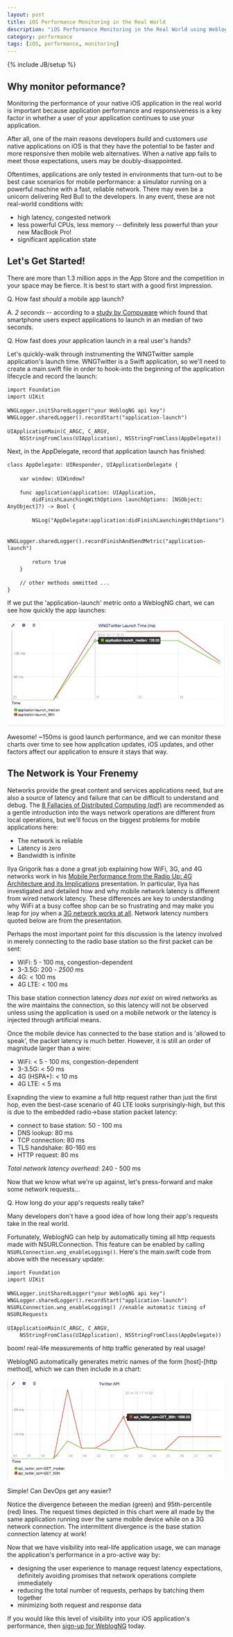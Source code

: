 ```yaml
---
layout: post
title: iOS Performance Monitoring in the Real World
description: "iOS Performance Monitoring in the Real World using WeblogNG"
category: performance
tags: [iOS, performance, monitoring]
---
```

{% include JB/setup %}

## Why monitor peformance? ##
Monitoring the performance of your native iOS application in the real world is important because application performance
and responsiveness is a key factor in whether a user of your application continues to use your application.

After all, one of the main reasons developers _build_ and customers _use_ native applications on iOS is
that they have the potential to be faster and more responsive then mobile web alternatives.  When a native app
fails to meet those expectations, users may be doubly-disappointed.

Oftentimes, applications are only tested in environments that turn-out to be best case scenarios for mobile performance: 
a simulator running on a powerful machine with a fast, reliable network.  There may even be a unicorn delivering Red Bull
to the developers.  In any event, these are not real-world conditions with:

* high latency, congested network
* less powerful CPUs, less memory -- definitely less powerful than your new MacBook Pro!
* significant application state

## Let's Get Started! ##

There are more than 1.3 million apps in the App Store and the competition in your space may be fierce.  It is best to start
with a good first impression.

Q. How fast _should_ a mobile app launch?

A. *2 seconds* -- according to a [study by Compuware](http://techcrunch.com/2013/03/12/users-have-low-tolerance-for-buggy-apps-only-16-will-try-a-failing-app-more-than-twice/) which found that smartphone users expect applications to launch in an median of two seconds.

Q. How fast does _your_ application launch in a real user's hands?

Let's quickly-walk through instrumenting the WNGTwitter sample application's launch time.  WNGTwitter is a Swift application, so we'll need to create a main.swift file in order to hook-into the beginning of the application lifecycle and record the launch:

	import Foundation
	import UIKit

	WNGLogger.initSharedLogger("your WeblogNG api key")
	WNGLogger.sharedLogger().recordStart("application-launch")

	UIApplicationMain(C_ARGC, C_ARGV, 
		NSStringFromClass(UIApplication), NSStringFromClass(AppDelegate))

Next, in the AppDelegate, record that application launch has finished:

	class AppDelegate: UIResponder, UIApplicationDelegate {

	    var window: UIWindow?

	    func application(application: UIApplication, 
	    	didFinishLaunchingWithOptions launchOptions: [NSObject: AnyObject]?) -> Bool {

	        NSLog("AppDelegate:application:didFinishLaunchingWithOptions")

	        WNGLogger.sharedLogger().recordFinishAndSendMetric("application-launch")
	        
	        return true
	    }

	    // other methods ommitted ...
	}

If we put the 'application-launch' metric onto a WeblogNG chart, we can see how quickly the app launches:

![Application Launch Chart](/assets/images/posts/ios-performance-monitoring-at-scale/WNGTwitter-application-launch-chart.png "Application Launch Time Chart")

Awesome!  ~150ms is good launch performance, and we can monitor these charts over time to see how application updates, iOS updates, and other factors affect our application to ensure it stays that way.

## The Network is Your Frenemy ##

Networks provide the great content and services applications need, but are also a source of latency and failure that can be difficult to understand and debug.  The [8 Fallacies of Distributed Computing (pdf)](http://www.rgoarchitects.com/Files/fallacies.pdf) are recommended as a gentle introduction into the ways network operations are different from local operations, but we'll focus on the biggest problems for mobile applications here:

* The network is reliable
* Latency is zero
* Bandwidth is infinite

Ilya Grigorik has a done a great job explaining how WiFi, 3G, and 4G networks work in his [Mobile Performance from the Radio Up: 4G Architecture and its Implications](http://lanyrd.com/2013/velocity/sckgrc/) presentation.  In particular, Ilya has investigated and detailed how and why mobile network latency is different from wired network latency.  These differences are key to understanding why WiFi at a busy coffee shop can be so frustrating and may make you leap for joy when a [3G network works at all](https://www.youtube.com/watch?v=a4SbDZ9Y-I4#t=928).  Network latency numbers quoted below are from the presentation.

Perhaps the most important point for this discussion is the latency involved in merely connecting to the radio base station so the first packet can be sent:

* WiFi: 5 - 100 ms, congestion-dependent
* 3-3.5G: 200 - _2500_ ms
* 4G: < 100 ms
* 4G LTE: < 100 ms

This base station connection latency _does not exist_ on wired networks as the wire maintains the connection, so this latency will not be observed unless using the application is used on a mobile network or the latency is injected through artificial means.

Once the mobile device has connected to the base station and is 'allowed to speak', the packet latency is much better. However, it is still an order of magnitude larger than a wire:

* WiFi: < 5 - 100 ms, congestion-dependent
* 3-3.5G: < 50 ms
* 4G (HSPA+): < 10 ms
* 4G LTE: < 5 ms

Exapnding the view to examine a full http request rather than just the first hop, even the best-case scenario of 4G LTE looks surprisingly-high, but this is due to the embedded radio->base station packet latency:

* connect to base station: 50 - 100 ms
* DNS lookup: 80 ms
* TCP connection: 80 ms
* TLS handshake: 80-160 ms
* HTTP request: 80 ms

*Total network latency overhead*: 240 - 500 ms

Now that we know what we're up against, let's press-forward and make some network requests...

Q. How long do _your_ app's requests really take?

Many developers don't have a good idea of how long their app's requests take in the real world.

Fortunately, WeblogNG can help by automatically timing all http requests made with NSURLConnection.  This feature can be enabled by calling `NSURLConnection.wng_enableLogging()`.  Here's the main.swift code from above with the necessary update:

	import Foundation
	import UIKit

	WNGLogger.initSharedLogger("your WeblogNG api key")
	WNGLogger.sharedLogger().recordStart("application-launch")
	NSURLConnection.wng_enableLogging() //enable automatic timing of NSURLRequests

	UIApplicationMain(C_ARGC, C_ARGV, 
		NSStringFromClass(UIApplication), NSStringFromClass(AppDelegate))

boom!  real-life measurements of http traffic generated by real usage!

WeblogNG automatically generates metric names of the form [host]-[http method], which we can then include in a chart:

![Twitter API Chart](/assets/images/posts/ios-performance-monitoring-at-scale/WNGTwitter-twitter-api-chart.png "Twitter API Chart")

Simple!  Can DevOps get any easier?

Notice the divergence between the median (green) and 95th-percentile (red) lines.  The request times depicted in this chart were all made by the same application running over the same mobile device while on a 3G network connection.  The intermittent divergence is the base station connection latency at work!

Now that we have visibility into real-life application usage, we can manage the application's performance in a pro-active way by:

* designing the user experience to manage request latency expectations, definitely avoiding promises that network operations complete immediately
* reducing the total number of requests, perhaps by batching them together
* minimizing both request and response data 

If you would like this level of visibility into your iOS application's performance, then [sign-up for WeblogNG](https://www.weblogng.com/) today.

